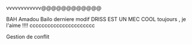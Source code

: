 vvvvvvvvvvvv@@@@@@@@@@@@


BAH
Amadou Bailo
derniere modif 
DRISS EST UN MEC COOL toujours , je l'aime !!!! cccccccccccccccccccccc



Gestion de conflit 